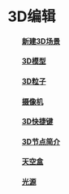 # 3D编辑


#### &emsp;&emsp;[新建3D场景](../New3DScene/zh.html)

#### &emsp;&emsp;[3D模型](../3DModel/zh.html)

#### &emsp;&emsp;[3D粒子](../3DParticle/zh.html) 

#### &emsp;&emsp;[摄像机](../Camera/zh.html)

#### &emsp;&emsp;[3D快捷键](../3DShortcutKey/zh.html) 

#### &emsp;&emsp;[3D节点简介](../3DNode/zh.html) 

#### &emsp;&emsp;[天空盒](../SkyBox/zh.html) 

#### &emsp;&emsp;[光源](../Light/zh.html) 